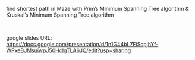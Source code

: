 find shortest path in Maze with Prim’s Minimum Spanning Tree algorithm & Kruskal’s Minimum Spanning Tree algorithm

<br>

google slides URL:   https://docs.google.com/presentation/d/1n1G44bL7FiScpjhYf-WPxeBJMsuiwpJ50HcIgTLA6JQ/edit?usp=sharing
